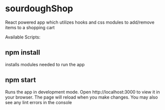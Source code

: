 # sourdoughShop
React powered app which utilizes hooks and css modules to add/remove items to a shopping cart

Available Scripts: 

<h2> npm install </h2>

installs modules needed to run the app

<h2> npm start </h2>

Runs the app in development mode.
Open http://localhost:3000 to view it in your browser.
The page will reload when you make changes.
You may also see any lint errors in the console
